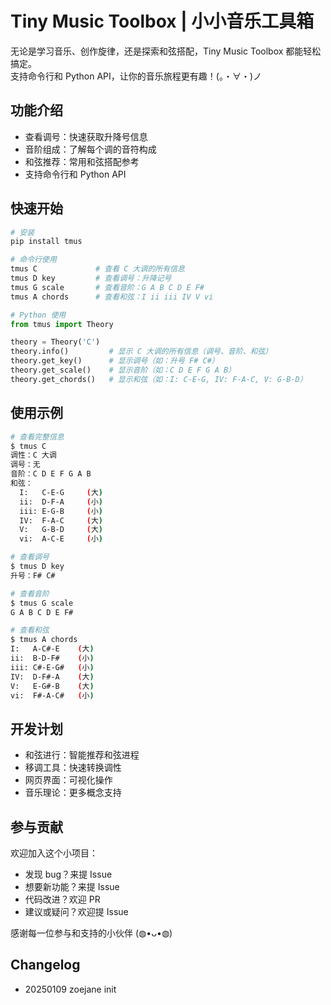# Tiny Music Toolbox | 小小音乐工具箱

无论是学习音乐、创作旋律，还是探索和弦搭配，Tiny Music Toolbox 都能轻松搞定。  
支持命令行和 Python API，让你的音乐旅程更有趣！(。・∀・)ノ

## 功能介绍

- 查看调号：快速获取升降号信息
- 音阶组成：了解每个调的音符构成
- 和弦推荐：常用和弦搭配参考
- 支持命令行和 Python API

## 快速开始

```bash
# 安装
pip install tmus

# 命令行使用
tmus C             # 查看 C 大调的所有信息
tmus D key         # 查看调号：升降记号
tmus G scale       # 查看音阶：G A B C D E F#
tmus A chords      # 查看和弦：I ii iii IV V vi
```

```python
# Python 使用
from tmus import Theory

theory = Theory('C')
theory.info()         # 显示 C 大调的所有信息（调号、音阶、和弦）
theory.get_key()      # 显示调号（如：升号 F# C#）
theory.get_scale()    # 显示音阶（如：C D E F G A B）
theory.get_chords()   # 显示和弦（如：I: C-E-G, IV: F-A-C, V: G-B-D）
```

## 使用示例

```bash
# 查看完整信息
$ tmus C
调性：C 大调
调号：无
音阶：C D E F G A B
和弦：
  I:   C-E-G     (大)
  ii:  D-F-A     (小)
  iii: E-G-B     (小)
  IV:  F-A-C     (大)
  V:   G-B-D     (大)
  vi:  A-C-E     (小)

# 查看调号
$ tmus D key
升号：F# C#

# 查看音阶
$ tmus G scale
G A B C D E F#

# 查看和弦
$ tmus A chords
I:   A-C#-E    (大)
ii:  B-D-F#    (小)
iii: C#-E-G#   (小)
IV:  D-F#-A    (大)
V:   E-G#-B    (大)
vi:  F#-A-C#   (小)
```

## 开发计划 

- 和弦进行：智能推荐和弦进程
- 移调工具：快速转换调性
- 网页界面：可视化操作
- 音乐理论：更多概念支持

## 参与贡献

欢迎加入这个小项目：

- 发现 bug？来提 Issue
- 想要新功能？来提 Issue
- 代码改进？欢迎 PR
- 建议或疑问？欢迎提 Issue 

感谢每一位参与和支持的小伙伴 (◍•ᴗ•◍)

## Changelog

- 20250109 zoejane init